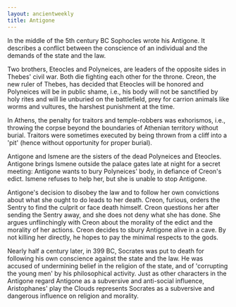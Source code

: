 ```yaml
---
layout: ancientweekly
title: Antigone
---
```


In the middle of the 5th century BC Sophocles wrote his Antigone. It describes a conflict between the conscience of an individual and the demands of the state and the law.

Two brothers, Eteocles and Polyneices, are leaders of the opposite sides in Thebes' civil war. Both die fighting each other for the throne. Creon, the new ruler of Thebes, has decided that Eteocles will be honored and Polyneices will be in public shame, i.e., his body will not be sanctified by holy rites and will lie unburied on the battlefield, prey for carrion animals like worms and vultures, the harshest punishment at the time.

In Athens, the penalty for traitors and temple-robbers was exhorismos, i.e., throwing the corpse beyond the boundaries of Athenian territory without burial.  Traitors were sometimes executed by being thrown from a cliff into a 'pit' (hence without opportunity for proper burial).

Antigone and Ismene are the sisters of the dead Polyneices and Eteocles. Antigone brings Ismene outside the palace gates late at night for a secret meeting: Antigone wants to bury Polyneices' body, in defiance of Creon's edict. Ismene refuses to help her, but she is unable to stop Antigone.

Antigone's decision to disobey the law and to follow her own convictions about what she ought to do leads to her death. Creon, furious, orders the Sentry to find the culprit or face death himself. Creon questions her after sending the Sentry away, and she does not deny what she has done. She argues unflinchingly with Creon about the morality of the edict and the morality of her actions. Creon decides to sbury Antigone alive in a cave. By not killing her directly, he hopes to pay the minimal respects to the gods. 

Nearly half a century later, in 399 BC, Socrates was put to death for following his own conscience against the state and the law. He was accused of undermining belief in the religion of the state, and of 'corrupting the young men' by his philosophical activity. Just as other characters in the Antigone regard Antigone as a subversive and anti-social influence, Aristophanes' play the Clouds represents Socrates as a subversive and dangerous influence on religion and morality.




